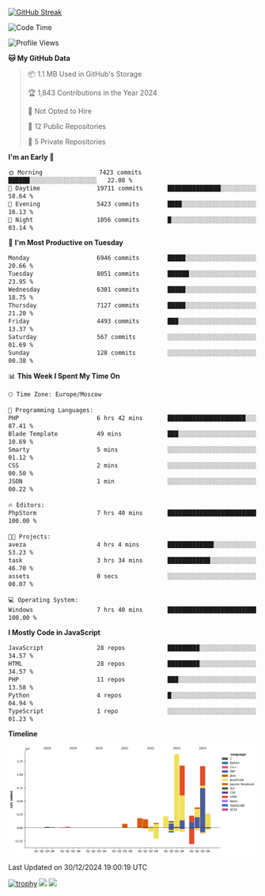 [![GitHub Streak](https://github-readme-streak-stats.herokuapp.com/?user=yogik10)](https://git.io/streak-stats)
<!--START_SECTION:waka-->
![Code Time](http://img.shields.io/badge/Code%20Time-1%2C048%20hrs%2020%20mins-blue)

![Profile Views](http://img.shields.io/badge/Profile%20Views-0-blue)

**🐱 My GitHub Data** 

> 📦 1.1 MB Used in GitHub's Storage 
 > 
> 🏆 1,843 Contributions in the Year 2024
 > 
> 🚫 Not Opted to Hire
 > 
> 📜 12 Public Repositories 
 > 
> 🔑 5 Private Repositories 
 > 
**I'm an Early 🐤** 

```text
🌞 Morning                7423 commits        ██████░░░░░░░░░░░░░░░░░░░   22.08 % 
🌆 Daytime                19711 commits       ███████████████░░░░░░░░░░   58.64 % 
🌃 Evening                5423 commits        ████░░░░░░░░░░░░░░░░░░░░░   16.13 % 
🌙 Night                  1056 commits        █░░░░░░░░░░░░░░░░░░░░░░░░   03.14 % 
```
📅 **I'm Most Productive on Tuesday** 

```text
Monday                   6946 commits        █████░░░░░░░░░░░░░░░░░░░░   20.66 % 
Tuesday                  8051 commits        ██████░░░░░░░░░░░░░░░░░░░   23.95 % 
Wednesday                6301 commits        █████░░░░░░░░░░░░░░░░░░░░   18.75 % 
Thursday                 7127 commits        █████░░░░░░░░░░░░░░░░░░░░   21.20 % 
Friday                   4493 commits        ███░░░░░░░░░░░░░░░░░░░░░░   13.37 % 
Saturday                 567 commits         ░░░░░░░░░░░░░░░░░░░░░░░░░   01.69 % 
Sunday                   128 commits         ░░░░░░░░░░░░░░░░░░░░░░░░░   00.38 % 
```


📊 **This Week I Spent My Time On** 

```text
🕑︎ Time Zone: Europe/Moscow

💬 Programming Languages: 
PHP                      6 hrs 42 mins       ██████████████████████░░░   87.41 % 
Blade Template           49 mins             ███░░░░░░░░░░░░░░░░░░░░░░   10.69 % 
Smarty                   5 mins              ░░░░░░░░░░░░░░░░░░░░░░░░░   01.12 % 
CSS                      2 mins              ░░░░░░░░░░░░░░░░░░░░░░░░░   00.50 % 
JSON                     1 min               ░░░░░░░░░░░░░░░░░░░░░░░░░   00.22 % 

🔥 Editors: 
PhpStorm                 7 hrs 40 mins       █████████████████████████   100.00 % 

🐱‍💻 Projects: 
aveza                    4 hrs 4 mins        █████████████░░░░░░░░░░░░   53.23 % 
task                     3 hrs 34 mins       ████████████░░░░░░░░░░░░░   46.70 % 
assets                   0 secs              ░░░░░░░░░░░░░░░░░░░░░░░░░   00.07 % 

💻 Operating System: 
Windows                  7 hrs 40 mins       █████████████████████████   100.00 % 
```

**I Mostly Code in JavaScript** 

```text
JavaScript               28 repos            █████████░░░░░░░░░░░░░░░░   34.57 % 
HTML                     28 repos            █████████░░░░░░░░░░░░░░░░   34.57 % 
PHP                      11 repos            ███░░░░░░░░░░░░░░░░░░░░░░   13.58 % 
Python                   4 repos             █░░░░░░░░░░░░░░░░░░░░░░░░   04.94 % 
TypeScript               1 repo              ░░░░░░░░░░░░░░░░░░░░░░░░░   01.23 % 
```



**Timeline**

![Lines of Code chart](https://raw.githubusercontent.com/Yogik10/Yogik10/main/assets/bar_graph.png)


 Last Updated on 30/12/2024 19:00:19 UTC
<!--END_SECTION:waka-->
[![trophy](https://github-profile-trophy.vercel.app/?username=yogik10)](https://github.com/ryo-ma/github-profile-trophy)
![](https://github-profile-summary-cards.vercel.app/api/cards/profile-details?username=yogik10&theme=solarized_dark)
![](https://github-profile-summary-cards.vercel.app/api/cards/most-commit-language?username=yogik10&theme=solarized_dark)


